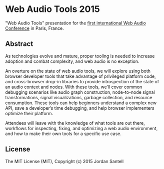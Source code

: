 # Web Audio Tools 2015

"Web Audio Tools" presentation for the [first international Web Audio Conference](http://wac.ircam.fr/) in Paris, France.

## Abstract

As technologies evolve and mature, proper tooling is needed to increase adoption and combat complexity, and web audio is no exception.

An overture on the state of web audio tools, we will explore using both browser developer tools that take advantage of privileged platform code, and cross-browser drop-in libraries to provide introspection of the state of an audio context and nodes. With these tools, we’ll cover common debugging scenarios like audio graph construction, node-to-node signal transformations, signal visualizations, garbage collection, and resource consumption. These tools can help beginners understand a complex new API, save a developer’s time debugging, and help browser implementers optimize their platform.

Attendees will leave with the knowledge of what tools are out there, workflows for inspecting, fixing, and optimizing a web audio environment, and how to make their own tools for a specific use case.

## License

The MIT License (MIT), Copyright (c) 2015 Jordan Santell
